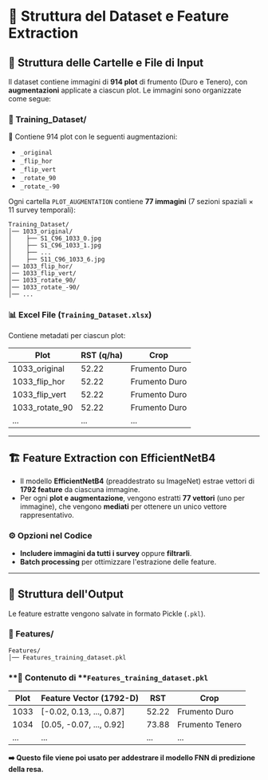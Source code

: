 # 📁 Struttura del Dataset e Feature Extraction

## 📂 **Struttura delle Cartelle e File di Input**

Il dataset contiene immagini di **914 plot** di frumento (Duro e Tenero), con **augmentazioni** applicate a ciascun plot. Le immagini sono organizzate come segue:

### **📁 Training\_Dataset/**

📌 Contiene 914 plot con le seguenti augmentazioni:

- `_original`
- `_flip_hor`
- `_flip_vert`
- `_rotate_90`
- `_rotate_-90`

Ogni cartella `PLOT_AUGMENTATION` contiene **77 immagini** (7 sezioni spaziali × 11 survey temporali):

```
Training_Dataset/
│── 1033_original/
│    ├── S1_C96_1033_0.jpg
│    ├── S1_C96_1033_1.jpg
│    ├── ...
│    ├── S11_C96_1033_6.jpg
│── 1033_flip_hor/
│── 1033_flip_vert/
│── 1033_rotate_90/
│── 1033_rotate_-90/
│── ...
```

### **📊 Excel File (****`Training_Dataset.xlsx`****)**

Contiene metadati per ciascun plot:

| Plot             | RST (q/ha) | Crop          |
| ---------------- | ---------- | ------------- |
| 1033\_original   | 52.22      | Frumento Duro |
| 1033\_flip\_hor  | 52.22      | Frumento Duro |
| 1033\_flip\_vert | 52.22      | Frumento Duro |
| 1033\_rotate\_90 | 52.22      | Frumento Duro |
| ...              | ...        | ...           |

---

## 🏗 **Feature Extraction con EfficientNetB4**

- Il modello **EfficientNetB4** (preaddestrato su ImageNet) estrae vettori di **1792 feature** da ciascuna immagine.
- Per ogni **plot e augmentazione**, vengono estratti **77 vettori** (uno per immagine), che vengono **mediati** per ottenere un unico vettore rappresentativo.

### **⚙️ Opzioni nel Codice**

- **Includere immagini da tutti i survey** oppure **filtrarli**.
- **Batch processing** per ottimizzare l'estrazione delle feature.

---

## 📂 Struttura dell'Output

Le feature estratte vengono salvate in formato Pickle (`.pkl`).

### **📁 Features/**

```
Features/
│── Features_training_dataset.pkl
```

### **📄 Contenuto di ****`Features_training_dataset.pkl`**

| Plot | Feature Vector (1792-D)  | RST   | Crop            |
| ---- | ------------------------ | ----- | --------------- |
| 1033 | [-0.02, 0.13, ..., 0.87] | 52.22 | Frumento Duro   |
| 1034 | [0.05, -0.07, ..., 0.92] | 73.88 | Frumento Tenero |
| ...  | ...                      | ...   | ...             |

**➡️ Questo file viene poi usato per addestrare il modello FNN di predizione della resa.**

